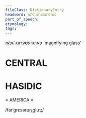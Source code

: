 ```yaml
---
fileClass: DictionaryEntry
headword: פֿאַרגרעסערונג־גלאָז
part_of_speech: 
etymology: 
tags: 
---
```

פֿאַרגרעסערונג־גלאָז
'magnifying glass'

CENTRAL
========

HASIDIC
=======
= AMERICA = 

/farˈgrɛsəruŋˌgluˑz̥/